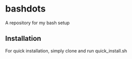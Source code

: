 # bashdots
A repository for my bash setup

## Installation
For quick installation, simply clone and run quick_install.sh
